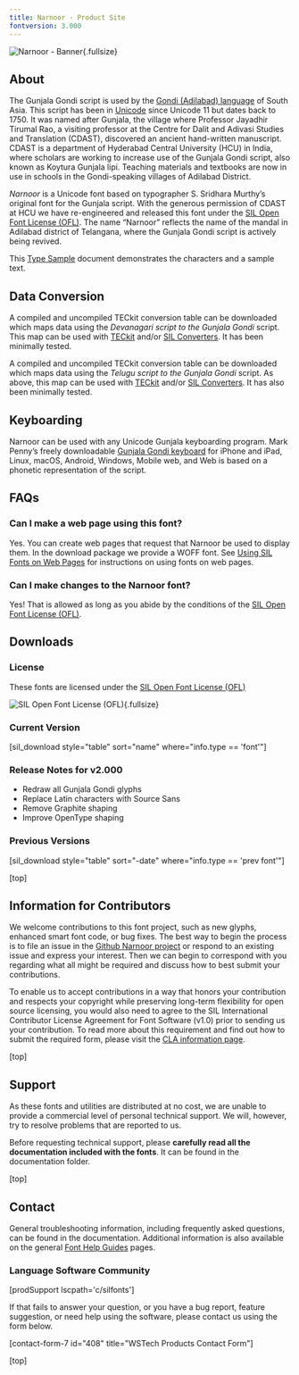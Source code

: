 ```yaml
---
title: Narnoor - Product Site
fontversion: 3.000
---
```


![Narnoor - Banner](assets/images/narnoor_banner.png){.fullsize}
<!-- PRODUCT SITE IMAGE SRC https://software.sil.org/wp/wp-content/uploads/2020/01/Narnoor-sample_sm.png -->

<h2 id="about">About</h2>

The Gunjala Gondi script is used by the [Gondi (Adilabad) language](https://www.ethnologue.com/language/wsg) of South Asia. This script has been in [Unicode](https://www.unicode.org/charts/PDF/U11D60.pdf) since Unicode 11 but dates back to 1750. It was named after Gunjala, the village where Professor Jayadhir Tirumal Rao, a visiting professor at the Centre for Dalit and Adivasi Studies and Translation (CDAST), discovered an ancient hand-written manuscript. CDAST is a department of Hyderabad Central University (HCU) in India, where scholars are working to increase use of the Gunjala Gondi script, also known as Koytura Gunjala lipi. Teaching materials and textbooks are now in use in schools in the Gondi-speaking villages of Adilabad District.

*Narnoor* is a Unicode font based on typographer S. Sridhara Murthy’s original font for the Gunjala script. With the generous permission of CDAST at HCU we have re-engineered and released this font under the [SIL Open Font License (OFL)](https://scripts.sil.org/OFL). The name “Narnoor” reflects the name of the mandal in Adilabad district of Telangana, where the Gunjala Gondi script is actively being revived.

This [Type Sample](https://software.sil.org/downloads/r/narnoor/Narnoor-Font-Sample.pdf) document demonstrates the characters and a sample text.

## Data Conversion

A compiled and uncompiled TECkit conversion table can be downloaded which maps data using the *Devanagari script to the Gunjala Gondi* script. This map can be used with [TECkit](https://software.sil.org/teckit/) and/or [SIL Converters](https://software.sil.org/silconverters/). It has been minimally tested.

A compiled and uncompiled TECkit conversion table can be downloaded which maps data using the *Telugu script to the Gunjala Gondi* script. As above, this map can be used with [TECkit](https://software.sil.org/teckit/) and/or [SIL Converters](https://software.sil.org/silconverters/). It has also been minimally tested.

## Keyboarding

Narnoor can be used with any Unicode Gunjala keyboarding program. Mark Penny’s freely downloadable [Gunjala Gondi keyboard](https://keyman.com/keyboards/gondi_gunjala) for iPhone and iPad, Linux, macOS, Android, Windows, Mobile web, and Web is based on a phonetic representation of the script.

## FAQs

### Can I make a web page using this font?

Yes. You can create web pages that request that Narnoor be used to display them. In the download package we provide a WOFF font. See [Using SIL Fonts on Web Pages](https://software.sil.org/fonts/webfonts) for instructions on using fonts on web pages.

### Can I make changes to the Narnoor font?

Yes! That is allowed as long as you abide by the conditions of the [SIL Open Font License (OFL)](https://scripts.sil.org/OFL).

<h2 id="downloads">Downloads</h2>

### License

These fonts are licensed under the [SIL Open Font License (OFL)](https://scripts.sil.org/OFL)

![SIL Open Font License (OFL)](assets/images/OFL_logo_rect_color.png){.fullsize}
<!-- PRODUCT SITE IMAGE SRC https://software.sil.org/wp/wp-content/uploads/2019/03/OFL_logo_rect_color.png -->

### Current Version

[sil_download style="table" sort="name" where="info.type == 'font'"]

### Release Notes for v2.000

- Redraw all Gunjala Gondi glyphs
- Replace Latin characters with Source Sans
- Remove Graphite shaping
- Improve OpenType shaping

### Previous Versions

[sil_download style="table" sort="-date" where="info.type == 'prev font'"]

[top]

## Information for Contributors

We welcome contributions to this font project, such as new glyphs, enhanced smart font code, or bug fixes. The best way to begin the process is to file an issue in the [Github Narnoor project](https://github.com/silnrsi/font-narnoor) or respond to an existing issue and express your interest. Then we can begin to correspond with you regarding what all might be required and discuss how to best submit your contributions.

To enable us to accept contributions in a way that honors your contribution and respects your copyright while preserving long-term flexibility for open source licensing, you would also need to agree to the SIL International Contributor License Agreement for Font Software (v1.0) prior to sending us your contribution. To read more about this requirement and find out how to submit the required form, please visit the [CLA information page](https://software.sil.org/fontcla).

[top]

<h2 id="support">Support</h2>

As these fonts and utilities are distributed at no cost, we are unable to provide a commercial level of personal technical support. We will, however, try to resolve problems that are reported to us.

Before requesting technical support, please **carefully read all the documentation included with the fonts**. It can be found in the documentation folder.

[top]

<h2 id="contact">Contact</h2>

General troubleshooting information, including frequently asked questions, can be found in the documentation. Additional information is also available on the general [Font Help Guides](https://software.sil.org/fonts/guides/) pages.

### Language Software Community

[prodSupport lscpath='c/silfonts']

If that fails to answer your question, or you have a bug report, feature suggestion, or need help using the software, please contact us using the form below.

[contact-form-7 id="408" title="WSTech Products Contact Form"]

[top]

